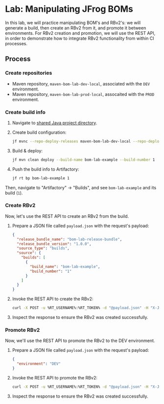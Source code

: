 # Lab: Manipulating JFrog BOMs

In this lab, we will practice manipulating BOM's and RBv2's: we will generate a build, then create
an RBv2 from it, and promote it between environments. For RBv2 creation and promotion, we will use the REST API,
in order to demonstrate how to integrate RBv2 functionality from within CI processes.

## Process

### Create repositories

* Maven repository, `maven-bom-lab-dev-local`, associated with the `DEV` environment.
* Maven repository, `maven-bom-lab-prod-local`, assocaited with the `PROD` environment.

### Create build info

1. Navigate to [shared Java project directory](../../../common/java).
2. Create build configuration:

   ```bash
   jf mvnc --repo-deploy-releases maven-bom-lab-dev-local --repo-deploy-snapshots maven-bom-lab-dev-local
   ```

3. Build & deploy:

   ```bash
   jf mvn clean deploy --build-name bom-lab-example --build-number 1
   ```

4. Push the build info to Artifactory:

   ```bash
   jf rt bp bom-lab-example 1
   ```

Then, navigate to "Artifactory" -> "Builds", and see `bom-lab-example` and its build (`1`).

### Create RBv2

Now, let's use the REST API to create an RBv2 from the build.

1. Prepare a JSON file called `payload.json` with the request's payload:
   ```json
   {
     "release_bundle_name": "bom-lab-release-bundle",
     "release_bundle_version": "1.0.0",
     "source_type": "builds",
     "source": {
       "builds": [
         {
           "build_name": "bom-lab-example",
           "build_number": "1"
         }
       ]
     }
   }
   ```

2. Invoke the REST API to create the RBv2:
   ```bash
   curl -X POST -u %RT_USERNAME%:%RT_TOKEN% -d "@payload.json" -H "X-JFrog-Signing-Key-Name: main" %RT_URL%/lifecycle/api/v2/release_bundle?async=false
   ```

3. Inspect the response to ensure the RBv2 was created successfully.

### Promote RBv2

Now, we'll use the REST API to promote the RBv2 to the DEV environment.

1. Prepare a JSON file called `payload.json` with the request's payload:
   ```json
   {
     "environment": "DEV"
   }
   ```

2. Invoke the REST API to promote the RBv2:
   ```bash
   curl -X POST -u %RT_USERNAME%:%RT_TOKEN% -d "@payload.json" -H "X-JFrog-Signing-Key-Name: main" %RT_URL%/lifecycle/api/v2/promotion/records/bom-lab-release-bundle/1.0.0?async=false
   ```

3. Inspect the response to ensure the RBv2 was created successfully.
